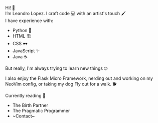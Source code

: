 Hi! 👋  
I’m Leandro Lopez. I craft code 💻 with an artist's touch 🖌️  
I have experience with:  
  - Python 🐍  
  - HTML 🏗️  
  - CSS 🕶️  
  - JavaScript ✨  
  - Java ☕  

But really, I'm always trying to learn new things 🤓  
  
I also enjoy the Flask Micro Framework, nerding out and working on my NeoVim config, or taking my dog Fly out for a walk. 🐕  
  
Currently reading 📖  
  - The Birth Partner
  - The Pragmatic Programmer
  - ~Contact~
  
  
<!---
musrex/musrex is a ✨ special ✨ repository because its `README.md` (this file) appears on your GitHub profile.
You can click the Preview link to take a look at your changes.
--->
